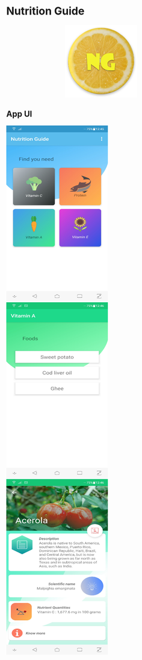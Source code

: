 # Nutrition Guide

<p align="center">
  <img src="https://raw.githubusercontent.com/abanidas/Nutrition-Guide-App/master/app/src/main/res/mipmap-xxxhdpi/ic_launcher.png">
</p>

## App UI

<img src="/app/src/main/res/raw/screenshot_app_1.jpg" width=270 height=465/>  &nbsp; <img src="/app/src/main/res/raw/screenshot_app_2.jpg" width=270 height=465/>  &nbsp; <img src="/app/src/main/res/raw/screenshot_app_3.jpg" width=270 height=465/>

